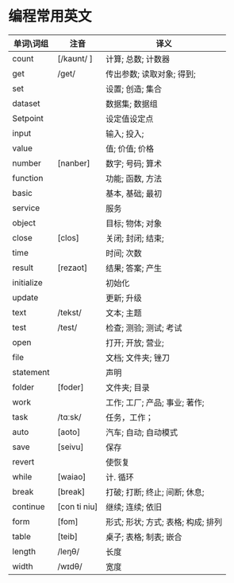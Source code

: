 # 编程常用英文

|单词\词组|注音|译义|
|---------|----------|------------|
|count|[/kaʊnt/ ]|计算; 总数; 计数器|
|get|/ɡet/|传出参数; 读取对象; 得到; |
|set||设置; 创造; 集合|
|dataset||数据集; 数据组|
|Setpoint||设定值设定点|
|input||输入; 投入; |
|value||值; 价值; 价格|
|number|[nanber]|数字; 号码; 算术|
|function||功能; 函数, 方法|
|basic||基本, 基础; 最初|
|service||服务|
|object||目标; 物体; 对象|
|close|[clos]|关闭; 封闭; 结束; |
|time||时间; 次数|
|result|[rezaot]|结果; 答案; 产生|
|initialize||初始化|
|update||更新; 升级|
|text|/tekst/|文本; 主题|
|test|/test/|检查; 测验; 测试; 考试|
|open||打开; 开放; 营业; |
|file||文档; 文件夹; 锉刀|
|statement||声明|
|folder|[foder]|文件夹; 目录|
|work||工作; 工厂; 产品; 事业; 著作; |
|task|/tɑːsk/|任务，工作；|
|auto|[aoto]|汽车; 自动; 自动模式|
|save|[seivu]|保存|
|revert||使恢复|
|while|[waiao]|计. 循环|
|break|[break]|打破; 打断; 终止; 间断; 休息; |
|continue|[con ti niu]|继续; 连续; 依旧|
|form|[fom]|形式; 形状; 方式; 表格; 构成; 排列|
|table|[teib]|桌子; 表格; 制表; 嵌合|
|length|/leŋθ/|长度|
|width|/wɪdθ/|宽度|


